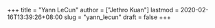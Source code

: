 +++
title = "Yann LeCun"
author = ["Jethro Kuan"]
lastmod = 2020-02-16T13:39:26+08:00
slug = "yann_lecun"
draft = false
+++
